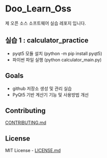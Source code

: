 # Doo_Learn_Oss

제 오픈 소스 소프트웨어 실습 레포지 입니다.

## 실습 1 : calculator_practice
* pyqt5 모듈 설치 (python -m pip install pyqt5)
* 파이썬 파일 실행 (python calculator_main.py)

## Goals

* github 저장소 생성 및 관리 실습
* PyQt5 기반 계산기 기능 및 사용방법 개선

## Contributing

[CONTRIBUTING.md](https://github.com/DooDooLee/Doo_Learn_Oss/blob/main/CONTRIBUTING.md)

## License

MIT License - [LICENSE.md](LICENSE.md)

